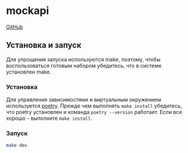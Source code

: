 # mockapi
[GitHub](https://github.com/devalv/mockapi)

## Установка и запуск
Для упрощения запуска используются make, поэтому, чтобы воспользоваться готовым набором убедитесь, что в системе установлен make.

### Установка

Для управления зависимостями и виртуальным окружением используется [poetry](https://python-poetry.org/docs/#installing-with-the-official-installer). Прежде чем выполнять `make install` убедитесь, что poetry установлен и команда `poetry --version` работает. Если все хорошо - выполните `make install`.

### Запуск
```bash
make dev
```
